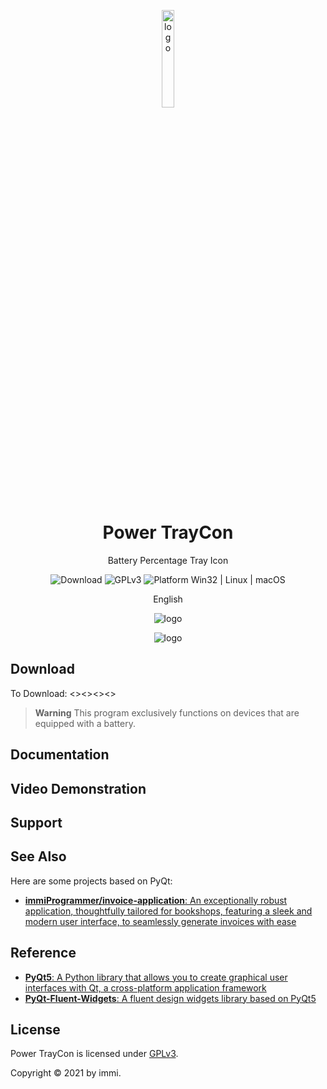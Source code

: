 <p align="center">
  <img width="20%" align="center" src="https://i.postimg.cc/nr44wBB2/power-traycon.png" alt="logo">
</p>
  <h1 align="center">
  Power TrayCon
</h1>
<p align="center">
  Battery Percentage Tray Icon
</p>

<p align="center">

  <a style="text-decoration:none">
    <img src="https://static.pepy.tech/personalized-badge/pyqt-fluent-widgets?period=total&units=international_system&left_color=grey&right_color=brightgreen&left_text=Downloads" alt="Download"/>
  </a>

  <a style="text-decoration:none">
    <img src="https://img.shields.io/badge/License-GPLv3-blue?color=#4ec820" alt="GPLv3"/>
  </a>

  <a style="text-decoration:none">
    <img src="https://img.shields.io/badge/Platform-Win32%20-blue?color=#4ec820" alt="Platform Win32 | Linux | macOS"/>
  </a>
</p>

<p align="center">
English
</p>

<p align="center">
  <img align="center" src="https://i.postimg.cc/bv38jBHS/Power-Tray-Icon-UI.png" alt="logo">
</p>
<p align="center">
  <img align="center" src="https://i.postimg.cc/JnV3Mprm/image.png" alt="logo">
</p>


## Download
To Download:
<><><><>

> **Warning**
> This program exclusively functions on devices that are equipped with a battery.


## Documentation
<!-- Want to know more about PyQt-Fluent-Widgets? Please read the [help document](https://qfluentwidgets.com) 👈 -->

## Video Demonstration
<!-- Check out this [▶ example video](https://www.bilibili.com/video/BV12c411L73q) that shows off what PyQt-Fluent-Widgets are capable of 🎉 -->

## Support
<!-- If this project helps you a lot and you want to support the development and maintenance of this project, feel free to sponsor me via [爱发电](https://afdian.net/a/zhiyiYo) or [ko-fi](https://ko-fi.com/zhiyiYo). Your support is highly appreciated 🥰 -->

## See Also
Here are some projects based on PyQt:
* [**immiProgrammer/invoice-application**: An exceptionally robust application, thoughtfully tailored for bookshops, featuring a sleek and modern user interface, to seamlessly generate invoices with ease](https://github.com/zhiyiYo/QMaterialWidgets)


## Reference
* [**PyQt5**: A Python library that allows you to create graphical user interfaces with Qt, a cross-platform application framework](https://github.com/immiProgrammer/invoice-application)
* [**PyQt-Fluent-Widgets**: A fluent design widgets library based on PyQt5](https://github.com/zhiyiYo/PyQt-Fluent-Widgets)

## License
Power TrayCon is licensed under [GPLv3](./LICENSE).

Copyright © 2021 by immi.

